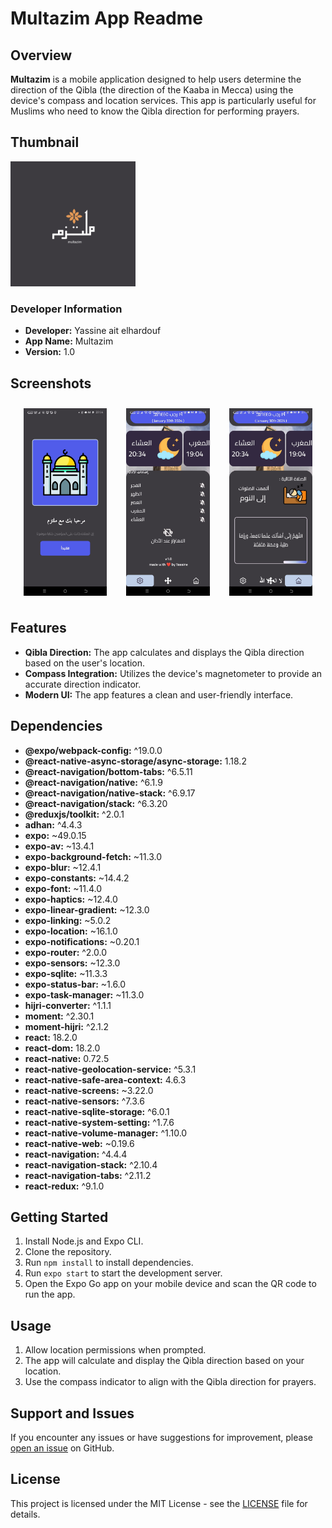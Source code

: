 # Multazim App Readme

## Overview

**Multazim** is a mobile application designed to help users determine the direction of the Qibla (the direction of the Kaaba in Mecca) using the device's compass and location services. This app is particularly useful for Muslims who need to know the Qibla direction for performing prayers.

## Thumbnail


<img src="./assets/logo.png" alt="Thumbnail" style="max-width: 200px;">

### Developer Information

- **Developer:** Yassine ait elhardouf
- **App Name:** Multazim
- **Version:** 1.0

## Screenshots

<div style="display: flex; width:100% ; flex-wrap: wrap; justify-content: space-evenly;">
  <img src="./screen3.jpg" alt="Screenshot 1" style="height: 300px; margin: 10px;">
  <img src="./screen1.jpg" alt="Screenshot 2" style="height: 300px; margin: 10px;">
  <img src="./screen2.jpg" alt="Screenshot 3" style="height: 300px; margin: 10px;">
</div>


## Features

- **Qibla Direction:** The app calculates and displays the Qibla direction based on the user's location.
- **Compass Integration:** Utilizes the device's magnetometer to provide an accurate direction indicator.
- **Modern UI:** The app features a clean and user-friendly interface.

## Dependencies

- **@expo/webpack-config:** ^19.0.0
- **@react-native-async-storage/async-storage:** 1.18.2
- **@react-navigation/bottom-tabs:** ^6.5.11
- **@react-navigation/native:** ^6.1.9
- **@react-navigation/native-stack:** ^6.9.17
- **@react-navigation/stack:** ^6.3.20
- **@reduxjs/toolkit:** ^2.0.1
- **adhan:** ^4.4.3
- **expo:** ~49.0.15
- **expo-av:** ~13.4.1
- **expo-background-fetch:** ~11.3.0
- **expo-blur:** ~12.4.1
- **expo-constants:** ~14.4.2
- **expo-font:** ~11.4.0
- **expo-haptics:** ~12.4.0
- **expo-linear-gradient:** ~12.3.0
- **expo-linking:** ~5.0.2
- **expo-location:** ~16.1.0
- **expo-notifications:** ~0.20.1
- **expo-router:** ^2.0.0
- **expo-sensors:** ~12.3.0
- **expo-sqlite:** ~11.3.3
- **expo-status-bar:** ~1.6.0
- **expo-task-manager:** ~11.3.0
- **hijri-converter:** ^1.1.1
- **moment:** ^2.30.1
- **moment-hijri:** ^2.1.2
- **react:** 18.2.0
- **react-dom:** 18.2.0
- **react-native:** 0.72.5
- **react-native-geolocation-service:** ^5.3.1
- **react-native-safe-area-context:** 4.6.3
- **react-native-screens:** ~3.22.0
- **react-native-sensors:** ^7.3.6
- **react-native-sqlite-storage:** ^6.0.1
- **react-native-system-setting:** ^1.7.6
- **react-native-volume-manager:** ^1.10.0
- **react-native-web:** ~0.19.6
- **react-navigation:** ^4.4.4
- **react-navigation-stack:** ^2.10.4
- **react-navigation-tabs:** ^2.11.2
- **react-redux:** ^9.1.0

## Getting Started

1. Install Node.js and Expo CLI.
2. Clone the repository.
3. Run `npm install` to install dependencies.
4. Run `expo start` to start the development server.
5. Open the Expo Go app on your mobile device and scan the QR code to run the app.

## Usage

1. Allow location permissions when prompted.
2. The app will calculate and display the Qibla direction based on your location.
3. Use the compass indicator to align with the Qibla direction for prayers.

## Support and Issues

If you encounter any issues or have suggestions for improvement, please [open an issue](https://github.com/yourusername/multazim-app/issues) on GitHub.

## License

This project is licensed under the MIT License - see the [LICENSE](LICENSE) file for details.
